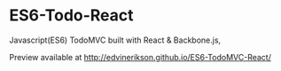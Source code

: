 ES6-Todo-React
==============

Javascript(ES6) TodoMVC built with React & Backbone.js, 

Preview available at http://edvinerikson.github.io/ES6-TodoMVC-React/
